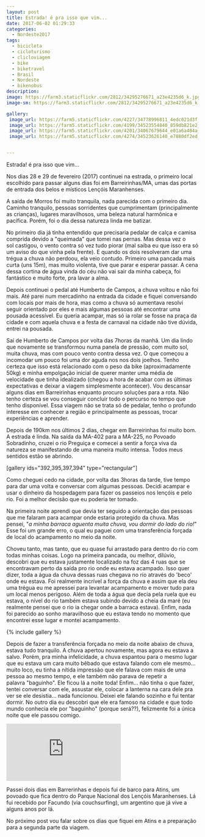 ```yaml
---
layout: post
title: Estrada! é pra isso que vim...
date: 2017-06-02 01:29:33
categories:
  - Nordeste2017
tags:
  - bicicleta
  - cicloturismo
  - clicloviagem
  - bike
  - biketravel
  - Brasil
  - Nordeste
  - bikenobus
description:
image: https://farm3.staticflickr.com/2812/34295276671_a23e4235d6_k.jpg
image-sm: https://farm3.staticflickr.com/2812/34295276671_a23e4235d6_k.jpg

gallery:
 image_url: https://farm5.staticflickr.com/4227/34778996811_4edc021d3f_z.jpg
 image_url: https://farm5.staticflickr.com/4199/34523554840_859db821e2_z.jpg
 image_url: https://farm5.staticflickr.com/4201/34067679644_e01a6a484a_z.jpg
 image_url: https://farm5.staticflickr.com/4274/34523626140_e7880df2ed_z.jpg


---
```


Estrada! é pra isso que vim...

Nos dias 28 e 29 de fevereiro (2017) continuei na estrada, o primeiro local escolhido para passar alguns dias foi em Barreirinhas/MA, umas das portas de entrada dos belos e místicos Lençóis Maranhenses.

A saída de Morros foi muito tranquila, nada parecida com o primeiro dia. Caminho tranquilo, pessoas sorridentes que cumprimentam (principalmente as crianças), lugares maravilhosos, uma beleza natural harmônica e pacífica. Porém, foi o dia dessa natureza linda me batizar.

No primeiro dia já tinha entendido que precisaria pedalar de calça e camisa comprida devido a "queimada" que tomei nas pernas. Mas dessa vez o sol castigou, o vento contra só vez tudo piorar (mal saiba eu que isso era só um aviso do que vinha pela frente). E quando os dois resolveram dar uma trégua a chuva não perdoou, ela veio contudo. Primeiro uma pancada mais curta (uns 15m), mas muito violenta, tive que parar e esperar passar. A cena dessa cortina de água vinda do céu não vai sair da minha cabeça, foi fantástico e muito forte, pra lavar a alma.

Depois continuei o pedal até Humberto de Campos, a chuva voltou e não foi mais. Até parei num mercadinho na entrada da cidade e fiquei conversando com locais por mais de hora, mas como a chuva só aumentava resolvi seguir orientado por eles e mais algumas pessoas até encontrar uma pousada acessível. Eu queria acampar, mas só ia rolar se fosse na praça da cidade e com aquela chuva e a festa de carnaval na cidade não tive dúvida, entrei na pousada.

Saí de Humberto de Campos por volta das 7horas da manhã. Um dia lindo que novamente se transformou numa panela de pressão, com muito sol, muita chuva, mas com pouco vento contra dessa vez. O que começou a incomodar um pouco foi uma dor aguda nos nos dois joelhos. Tenho certeza que isso está relacionado com o peso da bike (aproximadamente 50kg) e minha empolgação inicial de querer manter uma média de velocidade que tinha idealizado (chegou a hora de acabar com as últimas expectativas e deixar a viagem simplesmente acontecer). Vou descansar alguns dias em Barreirinhas enquanto procuro soluções para a rota. Não tenho certeza se vou conseguir concluir todo o percurso no tempo que tenho disponível. Essa viagem não se trata só de pedalar, tenho o profundo interesse em conhecer a região e principalmente as pessoas, trocar experiências e aprender.

Depois de 190km nos últimos 2 dias, chegar em Barreirinhas foi muito bom. A estrada é linda. Na saída da MA-402 para a MA-225, no Povoado Sobradinho, cruzei o rio Preguiça e comecei a sentir a força viva da natureza se manifestando de uma maneira muito intensa. Todos meus sentidos estão se abrindo.

[gallery ids="392,395,397,394" type="rectangular"]

Como cheguei cedo na cidade, por volta das 3horas da tarde, tive tempo para dar uma volta e conversar com algumas pessoas. Decidi acampar e usar o dinheiro da hospedagem para fazer os passeios nos lençóis e pelo rio. Foi a melhor decisão que eu poderia ter tomado.

Na primeira noite aprendi que devia ter seguido a orientação das pessoas que me falaram para acampar onde estaria protegido da chuva. Mas pensei, "_a minha barraca aguenta muita chuva, vou dormir do lado do rio!_" Esse foi um grande erro, o qual eu paguei com uma transferência forçada de local do acampamento no meio da noite.

Choveu tanto, mas tanto, que eu quase fui arrastado para dentro do rio com todas minhas coisas. Logo na primeira pancada, ou melhor, dilúvio, descobri que eu estava justamente localizado na foz das 4 ruas que se encontravam perto da saída pro rio onde eu estava acampado. Isso quer dizer, toda a água da chuva dessas ruas chegava no rio através do 'beco' onde eu estava. Foi realmente incrível a força da chuva e assim que ela deu uma trégua eu me apressei para levantar acampamento e mover tudo para um local menos perigoso. Além de toda a água que decia pela ruela que eu estava, o nível do rio também estava subindo devido a cheia da maré (eu realmente pensei que o rio ia chegar onde a barraca estava). Enfim, nada foi parecido ao sonho maravilhoso que eu estava tendo no momento que encontrei esse lugar e montei acampamento.

{% include gallery %}

Depois de fazer a transferência forçada no meio da noite abaixo de chuva, estava tudo tranquilo. A chuva apertou novamente, mas agora eu estava a salvo. Porém, pra minha infelicidade, a chuva espantou para o mesmo lugar que eu estava um cara muito bêbado que estava falando com ele mesmo... muito loco, eu tinha a nítida impressão que ele falava com mais de uma pessoa ao mesmo tempo, e ele também não parava de repetir a palavra "baguinho". Ele ficou lá a noite toda! Enfim... não tinha o que fazer, tentei conversar com ele, assustar ele, colocar a lanterna na cara dele pra ver se ele desistia... nada funcionou. Deixei ele falando sozinho e fui tentar dormir. No outro dia eu descobri que ele era famoso na cidade e que todo mundo conhecia ele por "baguinho" (porque será??), felizmente foi a única noite que ele passou comigo.

<div class="flex-video">
  <iframe src="https://www.youtube.com/embed/kx1U53N3nY0" frameborder="0" allowfullscreen></iframe>
</div>

Passei dois dias em Barrerinhas e depois fui de barco para Atins, um povoado que fica dentro do Parque Nacional dos Lençóis Maranhenses. Lá fui recebido por Facundo (via couchsurfing), um argentino que já vive a alguns anos por lá.

No próximo post vou falar sobre os dias que fiquei em Atins e a preparação para a segunda parte da viagem.
